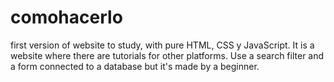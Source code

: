 # comohacerlo
first version of website to study, with pure HTML, CSS y JavaScript.
It is a website where there are tutorials for other platforms.
Use a search filter and a form connected to a database but it's made by a beginner.
